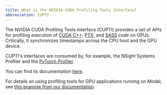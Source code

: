 ```yaml
---
title: What is the NVIDIA CUDA Profiling Tools Interface?
abbreviation: CUPTI
---
```


The NVIDIA CUDA Profiling Tools Interface (CUPTI) provides a set of APIs for
profiling execution of [CUDA C++](/gpu-glossary/host-software/cuda-c),
[PTX](/gpu-glossary/device-software/parallel-thread-execution), and
[SASS](/gpu-glossary/device-software/streaming-assembler) code on GPUs.
Critically, it synchronizes timestamps across the CPU host and the GPU device.

CUPTI's interfaces are consumed by, for example, the NSight Systems Profiler and
the [PyTorch Profiler](https://modal.com/docs/examples/torch_profiling).

You can find its documentation [here](https://docs.nvidia.com/cupti/).

For details on using profiling tools for GPU applications running on Modal, see
[this example from our documentation](/docs/examples/torch_profiling).
